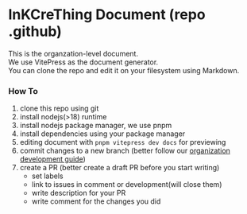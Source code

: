 # InKCreThing Document (repo .github)
This is the organzation-level document. \
We use VitePress as the document generator. \
You can clone the repo and edit it on your filesystem using Markdown.

### How To
1. clone this repo using git
2. install nodejs(>18) runtime
3. install nodejs package manager, we use pnpm
4. install dependencies using your package manager
5. editing document with `pnpm vitepress dev docs` for previewing
6. commit changes to a new branch (better follow our [organization development guide](https://docs.inkcre-thing.hadream.ltd/development))
7. create a PR (better create a draft PR before you start writing)
    - set labels
    - link to issues in comment or development(will close them)
    - write description for your PR
    - write comment for the changes you did
